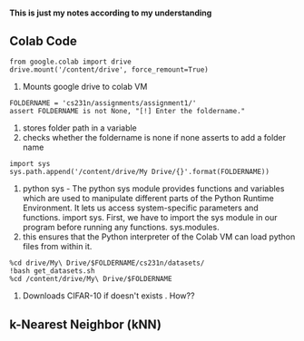 #### This is just my notes according to my understanding

## Colab Code
```
from google.colab import drive
drive.mount('/content/drive', force_remount=True)
```

1. Mounts google drive to colab VM

```
FOLDERNAME = 'cs231n/assignments/assignment1/'
assert FOLDERNAME is not None, "[!] Enter the foldername."
```

1. stores folder path in a variable
2. checks whether the foldername is none if none asserts to add a folder name

```
import sys
sys.path.append('/content/drive/My Drive/{}'.format(FOLDERNAME))
```

1. python sys - The python sys module provides functions and variables which are used to manipulate different parts of the Python Runtime Environment. It lets us access system-specific parameters and functions. import sys. First, we have to import the sys module in our program before running any functions. sys.modules.
2. this ensures that the Python interpreter of the Colab VM can load python files from within it.

```
%cd drive/My\ Drive/$FOLDERNAME/cs231n/datasets/
!bash get_datasets.sh
%cd /content/drive/My\ Drive/$FOLDERNAME
```

1. Downloads CIFAR-10 if doesn't exists . How??

## k-Nearest Neighbor (kNN)
